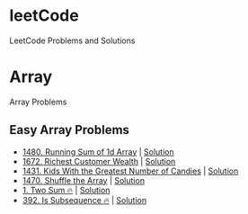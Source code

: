 # leetCode
LeetCode Problems and Solutions

# Array
Array Problems

## Easy Array Problems
- [1480. Running Sum of 1d Array](https://leetcode.com/problems/running-sum-of-1d-array/) | [Solution](./src/array/easy/RunningSumOfOneDArray.java)
- [1672. Richest Customer Wealth](https://leetcode.com/problems/richest-customer-wealth/) | [Solution](./src/array/easy/RichestCustomWealth.java)
- [1431. Kids With the Greatest Number of Candies](https://leetcode.com/problems/kids-with-the-greatest-number-of-candies/) | [Solution](./src/array/easy/KidsWithGrNumCandies.java)
- [1470. Shuffle the Array](https://leetcode.com/problems/shuffle-the-array/) | [Solution](./src/array/easy/ShuffleTheArray.java)
- [1. Two Sum 🔥](https://leetcode.com/problems/two-sum/) | [Solution](./src/array/easy/TwoSum.java)
- [392. Is Subsequence 🔥](https://leetcode.com/problems/is-subsequence/) | [Solution](./src/array/easy/Subsequence.java)
